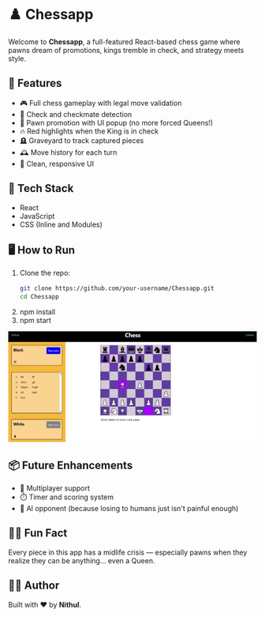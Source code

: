 # ♟️ Chessapp

Welcome to **Chessapp**, a full-featured React-based chess game where pawns dream of promotions, kings tremble in check, and strategy meets style.

## 🚀 Features

- 🎮 Full chess gameplay with legal move validation
- 🧠 Check and checkmate detection
- 👑 Pawn promotion with UI popup (no more forced Queens!)
- 🔥 Red highlights when the King is in check
- 🪦 Graveyard to track captured pieces
- 🕰️ Move history for each turn
- 💅 Clean, responsive UI

## 🧱 Tech Stack

- React
- JavaScript
- CSS (Inline and Modules)

## 🖥️ How to Run

1. Clone the repo:
   ```bash
   git clone https://github.com/your-username/Chessapp.git
   cd Chessapp
   ```
2. npm install
3. npm start


![alt text](image.png)

## 📦 Future Enhancements

- 🔗 Multiplayer support
- ⏱️ Timer and scoring system
- 🤖 AI opponent (because losing to humans just isn't painful enough)

## 🤹‍♂️ Fun Fact

Every piece in this app has a midlife crisis — especially pawns when they realize they can be anything… even a Queen.

## 🧑‍💻 Author

Built with ❤️ by **Nithul**.
